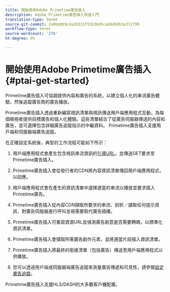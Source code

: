 ```yaml
---
title: 開始使用Adobe Primetime廣告插入
description: Adobe Primetime廣告插入快速入門
translation-type: tm+mt
source-git-commit: 2a9bb089cda2b315f91b30d5cab0db9b3e372799
workflow-type: tm+mt
source-wordcount: '278'
ht-degree: 0%

---
```



# 開始使用Adobe Primetime廣告插入{#ptai-get-started}

Primetime廣告插入可協調提供內容和廣告的系統，以建立個人化的串流廣告體驗，然後追蹤廣告商的廣告播放。

Primetime廣告插入透過重新編寫視訊清單與視訊傳送用戶端應用程式互動，為每個檢視者提供目標廣告和個人化體驗。這些清單結合了從廣告伺服器傳送的內容和廣告，並可選擇包含詳細廣告追蹤指示的中繼資料。 Primetime廣告插入支援用戶端和伺服器端廣告追蹤。

在正確設定系統後，典型的工作流程可能如下所示：

1. 用戶端應用程式會產生包含視訊串流資訊的[引導URL](/help/dynamic-ad-insertion/msapi-topics/ms-getting-started/ms-api-query-params.md)，並傳送GET要求至Primetime廣告插入。

1. Primetime廣告插入會從發行者的CDN將內容資訊清單傳回用戶端應用程式，以回應。

1. 用戶端應用程式會在產生的資訊清單中選擇適當的串流以播放並要求插入Primetime廣告。

1. Primetime廣告插入從內容CDN擷取所要求的串流、剖析／讀取任何提示資訊、對廣告伺服器進行呼叫並視需要取代廣告插播。

1. Primetime廣告插入可重寫資源URL並偵測廣告創意是否需要轉碼，以標準化資訊清單。<!-- see [Just-in-time ad transcoding](just-in-time-transcoding.md) and [packaging](just-in-time-repackaging.md).-->

1. Primetime廣告插入會擷取所需廣告創作元素，並將適當片段插入資訊清單。

1. Primetime廣告插入將最終的銜接清單（包括廣告）傳送至用戶端應用程式以供播放。

1. 您可以透過用戶端或伺服器端廣告追蹤來測量廣告傳遞和可見性，請參閱[設定廣告追蹤](set-up-ad-tracking.md)。

Primetime廣告插入支援HLS/DASH的大多數客戶機配置。
